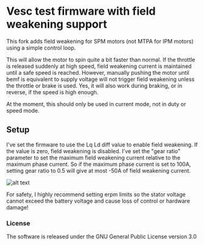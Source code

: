 # Vesc test firmware with field weakening support

This fork adds field weakening for SPM motors (not MTPA for IPM motors) using a simple control loop.

This will allow the motor to spin quite a bit faster than normal. 
If the throttle is released suddenly at high speed, field weakening current is maintained until a safe speed is reached. However, manually pushing the motor until bemf is equivalent to supply voltage will not trigger field weakening unless the throttle or brake is used.
Yes, it will also work during braking, or in reverse, if the speed is high enough.

At the moment, this should only be used in current mode, not in duty or speed mode. 

## Setup
I've set the firmware to use the Lq Ld diff value to enable field weakening. If the value is zero, field weakening is disabled. I've set the "gear ratio" parameter to set the maximum field weakening current relative to the maximum phase current. So if the maximum phase current is set to 100A, setting gear ratio to 0.5 will give at most -50A of field weakening current.

![alt text](https://i.imgur.com/mCgpp1r.png)

For safety, I highly recommend setting erpm limits so the stator voltage cannot exceed the battery voltage and cause loss of control or hardware damage!

### License

The software is released under the GNU General Public License version 3.0
